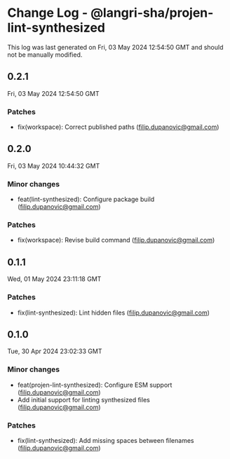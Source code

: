 # Change Log - @langri-sha/projen-lint-synthesized

This log was last generated on Fri, 03 May 2024 12:54:50 GMT and should not be manually modified.

<!-- Start content -->

## 0.2.1

Fri, 03 May 2024 12:54:50 GMT

### Patches

- fix(workspace): Correct published paths (filip.dupanovic@gmail.com)

## 0.2.0

Fri, 03 May 2024 10:44:32 GMT

### Minor changes

- feat(lint-synthesized): Configure package build (filip.dupanovic@gmail.com)

### Patches

- fix(workspace): Revise build command (filip.dupanovic@gmail.com)

## 0.1.1

Wed, 01 May 2024 23:11:18 GMT

### Patches

- fix(lint-synthesized): Lint hidden files (filip.dupanovic@gmail.com)

## 0.1.0

Tue, 30 Apr 2024 23:02:33 GMT

### Minor changes

- feat(projen-lint-synthesized): Configure ESM support (filip.dupanovic@gmail.com)
- Add initial support for linting synthesized files (filip.dupanovic@gmail.com)

### Patches

- fix(lint-synthesized): Add missing spaces between filenames (filip.dupanovic@gmail.com)

